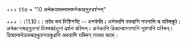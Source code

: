 +++
title = "10 अनेकवक्त्रनयनमनेकाद्भुतदर्शनम्"

+++
।।11.10।। तदेव रूपं विशिनष्टि -- अनकेति। अनेकानि वक्त्राणि नयनानि च
यस्मिन्रूपे। अनेकानामद्भुतानां विस्मयहेतूनां दर्शनं यस्मिन्। अनेकानि
दिव्यान्याभरणानि भूषणानि यस्मिन्। दिव्यान्यनेकान्यद्भुतान्यायुधानि
अस्त्राणि यस्मिन् तत्तथा रूपम्।
